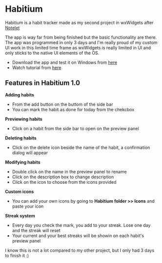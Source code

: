 # Habitium
Habitium is a habit tracker made as my second project in wxWidgets after [Notelet](https://github.com/AdamLotfalla/Notelet) 

The app is way far from being finished but the basic functionality are there. The app was programmed in only 3 days and I'm really proud of my custom UI work in this limited time frame as wxWidgets is really limited in UI and only sticks to the native UI elements of the OS.

- Download the app and test it on Windows from [here](https://github.com/AdamLotfalla/Habitium/releases/tag/1.0) 
- Watch tutorial from [here](https://cloud-6r5l63amn-hack-club-bot.vercel.app/0habitium_tutorial.mp4)

## Features in Habitium 1.0
**Adding habits**
- From the add button on the buttom of the side bar
- You can mark the habit as done for today from the chekcbox

**Previewing habits**
- Click on a habit from the side bar to open on the preview panel

**Deleting habits**
- Click on the delete icon beside the name of the habit, a confirmation dialog will appear

**Modifying habits**
- Double click on the name in the preview panel to rename
- Click on the description box to change description
- Click on the icon to choose from the icons provided

**Custom icons**
- You can add your own icons by going to **Habitium folder >> Icons** and paste your icon

**Streak system**
- Every day you check the mark, you add to your streak. Lose one day and the streak will reset
- Your current and your best streaks will be showin on each habit's preview panel

I know this is not a lot compared to my other project, but I only had 3 days to finish it :)
